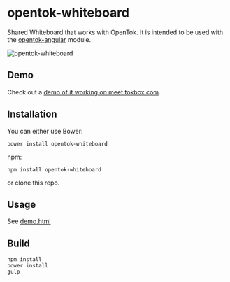 opentok-whiteboard
==================

Shared Whiteboard that works with OpenTok. It is intended to be used with the [opentok-angular](https://github.com/aullman/opentok-angular) module.

![opentok-whiteboard](https://github.com/aullman/opentok-whiteboard/raw/master/opentok-whiteboard.png)

Demo
----

Check out a [demo of it working on meet.tokbox.com](https://meet.tokbox.com/opentok-whiteboard/whiteboard).

Installation
-----
You can either use Bower:

`bower install opentok-whiteboard`

npm:

`npm install opentok-whiteboard`

or clone this repo.

Usage
-----
See [demo.html](demo.html)

Build
-------
```
npm install
bower install
gulp
```
